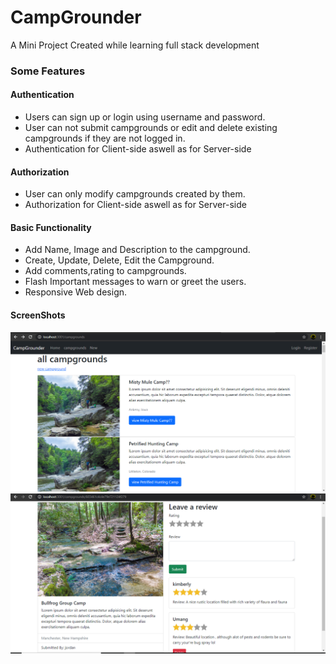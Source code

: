 # CampGrounder
<p>A Mini Project Created while learning full stack development</p>
<h3>Some Features</h3>
<h4>Authentication</h4>
<ul>
<li>Users can sign up or login using username and password.</li>
<li>User can not submit campgrounds or edit and delete existing campgrounds if they are not logged in.</li>
  <li>Authentication for Client-side aswell as for Server-side </li>
  </ul>
<h4>Authorization</h4>
<ul>
 <li> User can only modify campgrounds created by them.</li>
  <li>Authorization for Client-side aswell as for Server-side </li>
  </ul>
  <h4>Basic Functionality</h4>
  <ul>
<li>  Add Name, Image and Description to the campground.</li>
<li>Create, Update, Delete, Edit the Campground.</li>
<li>Add comments,rating to campgrounds.</li>
<li>Flash Important messages to warn or greet the users.</li>
<li>Responsive Web design.</li>
  </ul>
  <h4>ScreenShots</h4>
  <img src="images/IndexPage.png">
  <img src="images/DetailsPage.png">
